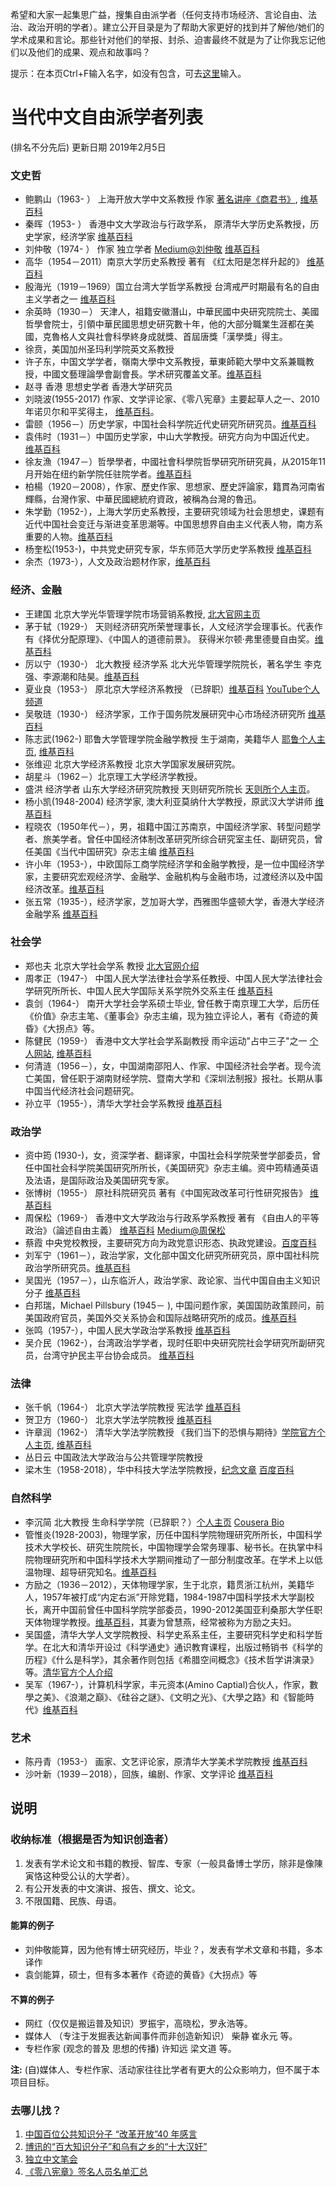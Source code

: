 希望和大家一起集思广益，搜集自由派学者（任何支持市场经济、言论自由、法治、政治开明的学者）。建立公开目录是为了帮助大家更好的找到并了解他/她们的学术成果和言论。那些针对他们的举报、封杀、迫害最终不就是为了让你我忘记他们以及他们的成果、观点和故事吗？

提示：在本页Ctrl+F输入名字，如没有包含，可去[这里](https://github.com/civicforum/civicforum.github.io/issues/52)输入。
# 当代中文自由派学者列表
(排名不分先后) 更新日期 2019年2月5日

### 文史哲
* 鲍鹏山（1963- ） 上海开放大学中文系教授 作家 [著名讲座《商君书》](https://www.youtube.com/watch?v=eYHB5iKKzt0), [维基百科](https://zh.wikipedia.org/zh-hans/%E9%B2%8D%E9%B9%8F%E5%B1%B1)
* 秦晖（1953- ） 香港中文大学政治与行政学系， 原清华大学历史系教授，历史学家，经济学家 [维基百科](https://zh.wikipedia.org/zh-hans/%E7%A7%A6%E6%99%96)
* 刘仲敬（1974- ） 作家 独立学者 [Medium@刘仲敬](https://medium.com/@LiuZhongjing) [维基百科](https://zh.wikipedia.org/zh-hans/%E5%8A%89%E4%BB%B2%E6%95%AC)
* 高华（1954－2011）南京大学历史系教授 著有 《红太阳是怎样升起的》 [维基百科](https://zh.wikipedia.org/zh-hans/%E9%AB%98%E5%8D%8E)
* 殷海光（1919－1969）国立台湾大学哲学系教授 台湾戒严时期最有名的自由主义学者之一 [维基百科](https://zh.wikipedia.org/zh/%E6%AE%B7%E6%B5%B7%E5%85%89)
* 余英時（1930－） 天津人，祖籍安徽潛山，中華民國中央研究院院士、美國哲學會院士，引領中華民國思想史研究數十年，他的大部分職業生涯都在美國，克魯格人文與社會科學終身成就獎、首屆唐獎「漢學獎」得主。
* 徐贲，美国加州圣玛利学院英文系教授
* 许子东，中国文学学者，嶺南大學中文系教授，華東師範大學中文系兼職教授，中國文藝理論學會副會長。学术研究覆盖文革。[维基百科](https://zh.wikipedia.org/zh/%E8%A8%B1%E5%AD%90%E6%9D%B1)
* 赵寻 香港 思想史学者 香港大学研究员
* 刘晓波(1955-2017) 作家、文学评论家、《零八宪章》主要起草人之一、2010年诺贝尔和平奖得主， [维基百科](https://zh.wikipedia.org/zh-hans/%E5%88%98%E6%99%93%E6%B3%A2)。
* 雷颐（1956－）历史学家，中国社会科学院近代史研究所研究员。[维基百科](https://zh.wikipedia.org/zh-hans/%E9%9B%B7%E9%A2%90)
* 袁伟时（1931－）中国历史学家，中山大学教授。研究方向为中国近代史。 [维基百科](https://zh.wikipedia.org/zh-hans/%E8%A2%81%E4%BC%9F%E6%97%B6)
* 徐友漁（1947－）哲學學者，中國社會科學院哲學研究所研究員，从2015年11月开始在纽约新学院任驻院学者。[维基百科](https://zh.wikipedia.org/wiki/%E5%BE%90%E5%8F%8B%E6%BC%81)
* 柏楊（1920－2008），作家、歷史作家、思想家、歷史評論家，籍貫為河南省輝縣，台灣作家、中華民國總統府資政，被稱為台灣的魯迅。
* 朱学勤（1952-），上海大学历史系教授，主要研究领域为社会思想史，课题有近代中国社会变迁与渐进变革思潮等。中国思想界自由主义代表人物，南方系重要的人物。[维基百科](https://zh.wikipedia.org/zh-hans/%E6%9C%B1%E5%AD%A6%E5%8B%A4) 
* 杨奎松(1953-)，中共党史研究专家，华东师范大学历史学系教授 [维基百科](https://zh.wikipedia.org/zh-hans/%E6%9D%A8%E5%A5%8E%E6%9D%BE)
* 余杰（1973-），人文及政治题材作家，[维基百科](https://zh.wikipedia.org/zh-hans/%E4%BD%99%E6%9D%B0)

### 经济、金融
* 王建国 北京大学光华管理学院市场营销系教授, [北大官网主页](http://scholar.pku.edu.cn/jgwang/home)
* 茅于轼（1929-） 天则经济研究所荣誉理事长，人文经济学会理事长。代表作有《择优分配原理》、《中国人的道德前景》。 获得米尔顿·弗里德曼自由奖。[维基百科](https://zh.wikipedia.org/zh-hans/%E8%8C%85%E4%BA%8E%E8%BD%BC)
* 厉以宁（1930-） 北大教授 经济学系 北大光华管理学院院长，著名学生 李克强、李源潮和陆昊。[维基百科](https://zh.wikipedia.org/zh-hans/%E5%8E%89%E4%BB%A5%E5%AE%81)
* 夏业良（1953-） 原北京大学经济系教授 （已辞职）[维基百科](https://zh.wikipedia.org/zh-hans/%E9%99%88%E4%B8%B9%E9%9D%92) [YouTube个人频道](https://www.youtube.com/channel/UCkHvF7S9qpBudjVvrjqz-8g)
* 吴敬琏（1930-） 经济学家，工作于国务院发展研究中心市场经济研究所 [维基百科](https://zh.wikipedia.org/zh-hans/%E5%90%B4%E6%95%AC%E7%90%8F)
* 陈志武(1962-) 耶鲁大学管理学院金融学教授 生于湖南，美籍华人 [耶鲁个人主页](http://som.yale.edu/zhiwu-chen), [维基百科](https://zh.wikipedia.org/zh-hans/%E9%99%88%E5%BF%97%E6%AD%A6)
* 张维迎 北京大学经济系教授 北京大学国家发展研究院。
* 胡星斗（1962－）北京理工大学经济学教授。 
* 盛洪 经济学者 山东大学经济研究院教授 天则研究所院长 [天则所个人主页](http://unirule.cloud/index.php?c=article&id=2085&js=1)。
* 杨小凯(1948-2004) 经济学家, 澳大利亚莫纳什大学教授，原武汉大学讲师 [维基百科](https://zh.wikipedia.org/zh-hans/%E6%9D%A8%E5%B0%8F%E5%87%AF)
* 程晓农（1950年代－），男，祖籍中国江苏南京，中国经济学家、转型问题学者、旅美学者。曾任中国经济体制改革研究所综合研究室主任、副研究员，曾任美国《当代中国研究》杂志主编 [维基百科](https://zh.wikipedia.org/zh-hans/%E7%A8%8B%E6%99%93%E5%86%9C)
* 许小年（1953-），中欧国际工商学院经济学和金融学教授，是一位中国经济学家，主要研究宏观经济学、金融学、金融机构与金融市场，过渡经济以及中国经济改革。[维基百科](https://zh.wikipedia.org/zh-hans/%E8%AE%B8%E5%B0%8F%E5%B9%B4)
* 张五常（1935-），经济学家，芝加哥大学，西雅图华盛顿大学，香港大学经济金融学系 [维基百科](https://zh.wikipedia.org/zh/%E5%BC%B5%E4%BA%94%E5%B8%B8)

### 社会学
* 郑也夫 北京大学社会学系 教授 [北大官网介绍](http://www.shehui.pku.edu.cn/sz/content.aspx?nodeid=586)
* 周孝正（1947-） 中国人民大学法律社会学系任教授、中国人民大学法律社会学研究所所长、中国人民大学国际关系学院外交系主任 [维基百科](https://zh.wikipedia.org/zh-hans/%E5%91%A8%E5%AD%9D%E6%AD%A3)
* 袁剑（1964-） 南开大学社会学系硕士毕业, 曾任教于南京理工大学，后历任《价值》杂志主笔、《董事会》杂志主编，现为独立评论人，著有《奇迹的黄昏》《大拐点》等。
* 陈健民（1959-） 香港中文大学社会学系副教授 雨伞运动"占中三子"之一 [个人网站](https://chankinman.wordpress.com/), [维基百科](https://zh.wikipedia.org/zh/%E9%99%B3%E5%81%A5%E6%B0%91_(%E7%A4%BE%E6%9C%83%E5%AD%B8%E8%80%85))
* 何清涟（1956－），女，中国湖南邵阳人、作家、中国经济社会学者。现今流亡美国，曾任职于湖南财经学院、暨南大学和《深圳法制报》报社。长期从事中国当代经济社会问题研究。 
* 孙立平（1955-），清华大学社会学系教授 [维基百科](https://zh.wikipedia.org/zh-hans/%E5%AD%99%E7%AB%8B%E5%B9%B3)

### 政治学
* 资中筠 (1930-)，女，资深学者、翻译家，中国社会科学院荣誉学部委员，曾任中国社会科学院美国研究所所长，《美国研究》杂志主编。资中筠精通英语及法语，是国际政治及美国研究专家。
* 张博树（1955-） 原社科院研究员 著有《中国宪政改革可行性研究报告》 [维基百科](https://zh.wikipedia.org/zh/%E5%BC%A0%E5%8D%9A%E6%A0%91)
* 周保松（1969-） 香港中文大学政治与行政系学系教授 著有 《自由人的平等政治》（論述自由主義） [维基百科](https://zh.wikipedia.org/zh/%E5%91%A8%E4%BF%9D%E6%9D%BE) [Medium@周保松](https://medium.com/@pochungchow/%E5%81%9A%E4%B8%80%E9%9A%BB%E6%9C%89%E5%B0%8A%E5%9A%B4%E7%9A%84%E8%9B%8B-822345487ce4)
* 蔡霞 中央党校教授，主要研究方向为政党意识形态、执政党建设。[百度百科](https://baike.baidu.com/item/%E8%94%A1%E9%9C%9E/465027)
* 刘军宁（1961－），政治学家，文化部中国文化研究所研究员，原中国社科院政治学所研究员。[维基百科](https://zh.wikipedia.org/zh-hans/%E5%88%98%E5%86%9B%E5%AE%81)
* 吴国光（1957－），山东临沂人，政治学家、政论家、当代中国自由主义知识分子 [维基百科](https://zh.wikipedia.org/zh-hans/%E5%90%B4%E5%9B%BD%E5%85%89)
* 白邦瑞，Michael Pillsbury (1945－ ), 中国问题作家，美国国防政策顾问，前美国政府官员，美国外交关系协会和国际战略研究所的成员。[维基百科](https://zh.wikipedia.org/zh-hans/%E7%99%BD%E9%82%A6%E7%91%9E)
* 张鸣（1957-），中国人民大学政治学系教授 [维基百科](https://zh.wikipedia.org/zh-hans/%E5%BC%B5%E9%B3%B4_(%E5%AD%B8%E8%80%85))
* 吴介民（1962-），台湾政治学学者，现时任职中央研究院社会学研究所副研究员，台湾守护民主平台协会成员。 [维基百科](https://zh.wikipedia.org/zh-hans/%E5%90%B3%E4%BB%8B%E6%B0%91)

### 法律
* 张千帆（1964-） 北京大学法学院教授 宪法学 [维基百科](https://zh.wikipedia.org/zh-hans/%E5%BC%A0%E5%8D%83%E5%B8%86)
* 贺卫方（1960-） 北京大学法学院教授 [维基百科](https://zh.wikipedia.org/zh-hans/%E8%B4%BA%E5%8D%AB%E6%96%B9) 
* 许章润（1962-） 清华大学法学院教授 《我们当下的恐惧与期待》[学院官方个人主页](https://www.tsinghua.edu.cn/publish/law/3563/2010/20101220194652775652930/20101220194652775652930_.html), [维基百科](https://zh.wikipedia.org/zh-hans/%E8%AE%B8%E7%AB%A0%E6%B6%A6)
* 丛日云 中国政法大学政治与公共管理学院教授
* 梁木生（1958-2018），华中科技大学法学院教授，[纪念文章](https://www.jianshu.com/p/b718c669c38e) [百度百科](https://baike.baidu.com/item/%E6%A2%81%E6%9C%A8%E7%94%9F)

### 自然科学
* 李沉简 北大教授 生命科学学院（已辞职？）[个人主页](http://scholar.pku.edu.cn/cjli/home) [Cousera Bio](https://www.coursera.org/instructor/chenjianli)
* 管惟炎(1928-2003)，物理学家，历任中国科学院物理研究所所长，中国科学技术大学校长、研究生院院长，中国物理学会常务理事、秘书长。在执掌中科院物理研究所和中国科学技术大学期间推动了一部分制度改革。在学术上以低温物理、超导研究知名。[维基百科](https://zh.wikipedia.org/zh-hans/%E7%AE%A1%E6%83%9F%E7%82%8E) 
* 方励之（1936－2012），天体物理学家，生于北京，籍贯浙江杭州，美籍华人，1957年被打成“内定右派”开除党籍，1984-1987中国科学技术大学副校长，离开中国前曾任中国科学院学部委员，1990-2012美国亚利桑那大学任职天体物理学教授。[维基百科](https://zh.wikipedia.org/zh-hans/%E6%96%B9%E5%8A%B1%E4%B9%8B)，其妻为曾慧燕，经常被称为方励之夫妇。
* 吴国盛，清华大学人文学院教授、科学史系系主任，主要研究科学史和科学哲学。在北大和清华开设过《科学通史》通识教育课程，出版过畅销书《科学的历程》《什么是科学》，其余著作则包括《希腊空间概念》《技术哲学讲演录》等。[清华官方个人介绍](http://www.dhs.tsinghua.edu.cn/2017/06/26/669/)
* 吴军（1967-），计算机科学家，丰元资本(Amino Captial)合伙人，作家，數學之美》、《浪潮之巔》、《硅谷之謎》、《文明之光》、《大學之路》和《智能時代》[维基百科](https://zh.wikipedia.org/zh/%E5%90%B4%E5%86%9B_(%E8%AE%A1%E7%AE%97%E6%9C%BA%E7%A7%91%E5%AD%A6%E5%AE%B6))

  
### 艺术
* 陈丹青（1953-） 画家、文艺评论家，原清华大学美术学院教授 [维基百科](https://zh.wikipedia.org/zh-hans/%E9%99%88%E4%B8%B9%E9%9D%92)
* 沙叶新（1939－2018），回族，编剧、作家、文学评论 [维基百科](https://zh.wikipedia.org/wiki/%E6%B2%99%E5%8F%B6%E6%96%B0)

  
  
## 说明  
### 收纳标准（根据是否为知识创造者）
1. 发表有学术论文和书籍的教授、智库、专家（一般具备博士学历，除非是像陳寅恪这种受公认的大学者）。
2. 有公开发表的中文演讲、报告、撰文、论文。
3. 不限国籍、民族、母语。

#### 能算的例子
* 刘仲敬能算，因为他有博士研究经历，毕业？，发表有学术文章和书籍，多本译作
* 袁剑能算，硕士，但有多本著作《奇迹的黄昏》《大拐点》等

#### 不算的例子
* 网红（仅仅是搬运普及知识）罗振宇，高晓松，罗永浩等。
* 媒体人 （专注于发掘表达新闻事件而非创造新知识） 柴静 崔永元 等。
* 专栏作家 (观念的普及 思想的传播) 许知远 梁文道 等。

__注:__ (自)媒体人、专栏作家、活动家往往比学者有更大的公众影响力，但不属于本项目目标。

### 去哪儿找？
1. [中国百位公共知识分子 “改革开放”40 年感言](https://terminus2049.github.io/archive/2018/12/29/ganyan.html)
2. [博讯的“百大知识分子”和乌有之乡的“十大汉奸”](https://www.voachinese.com/a/article-20111231-uncutnews-wuyou-136478543/792370.html)
3. [独立中文笔会](https://www.chinesepen.org/)
4. [《零八宪章》签名人员名单汇总](https://chinadigitaltimes.net/space/%E3%80%8A%E9%9B%B6%E5%85%AB%E5%AE%AA%E7%AB%A0%E3%80%8B%E7%AD%BE%E5%90%8D%E4%BA%BA%E5%91%98%E5%90%8D%E5%8D%95%E6%B1%87%E6%80%BB%EF%BC%88%E5%85%B1%E4%BA%94%E6%89%B9%EF%BC%89)
